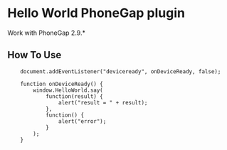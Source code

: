 # Hello World PhoneGap plugin
Work with PhoneGap 2.9.*

## How To Use

        document.addEventListener("deviceready", onDeviceReady, false);

        function onDeviceReady() {        
            window.HelloWorld.say( 
                function(result) {
                    alert("result = " + result);
                },
                function() {
                    alert("error");
                }
            );
        }